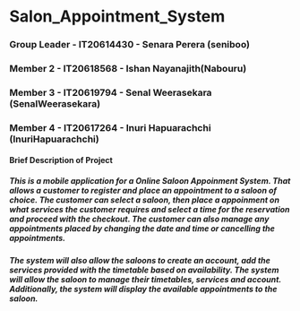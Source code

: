 # Salon_Appointment_System

### Group Leader - IT20614430 - Senara Perera (seniboo)
### Member 2 - IT20618568 - Ishan Nayanajith(Nabouru)
### Member 3 - IT20619794 - Senal Weerasekara (SenalWeerasekara)
### Member 4 - IT20617264 - Inuri Hapuarachchi (InuriHapuarachchi)

#### Brief Description of Project 
##### This is a mobile application for a Online Saloon Appoinment System. That allows a customer to register and place an appointment to a saloon of choice. The customer can select a saloon, then place a appoinment on what services the customer requires and select a time for the reservation and proceed with the checkout. The customer can also manage any appointments placed by changing the date and time or cancelling the appointments.

##### The system will also allow the saloons to create an account, add the services provided with the timetable based on availability. The system will allow the saloon to manage their timetables, services and account. Additionally, the system will display the available appointments to the saloon. 
